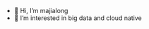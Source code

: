 - 👋 Hi, I’m majialong
- 👀 I’m interested in big data and cloud native

<!---
majialoong/majialoong is a ✨ special ✨ repository because its `README.md` (this file) appears on your GitHub profile.
You can click the Preview link to take a look at your changes.
--->
